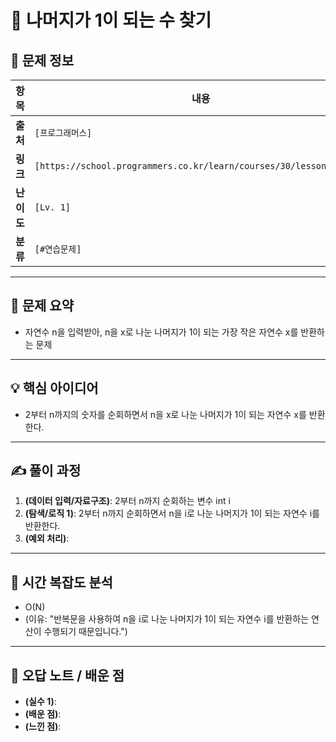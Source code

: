 # 📌 나머지가 1이 되는 수 찾기

## 📖 문제 정보

| 항목       | 내용                                                                |
| ---------- | ------------------------------------------------------------------- |
| **출처**   | `[프로그래머스]`                                                    |
| **링크**   | `[https://school.programmers.co.kr/learn/courses/30/lessons/87389]` |
| **난이도** | `[Lv. 1]`                                                           |
| **분류**   | `[#연습문제]`                                                       |

---

## 📝 문제 요약

- 자연수 n을 입력받아, n을 x로 나눈 나머지가 1이 되는 가장 작은 자연수 x를 반환하는 문제

---

## 💡 핵심 아이디어

- 2부터 n까지의 숫자를 순회하면서 n을 x로 나눈 나머지가 1이 되는 자연수 x를 반환한다.

---

## ✍️ 풀이 과정

1. **(데이터 입력/자료구조)**: 2부터 n까지 순회하는 변수 int i
2. **(탐색/로직 1)**: 2부터 n까지 순회하면서 n을 i로 나눈 나머지가 1이 되는 자연수 i를 반환한다.
3. **(예외 처리)**:

---

## 🧐 시간 복잡도 분석

- O(N)
- (이유: "반복문을 사용하여 n을 i로 나눈 나머지가 1이 되는 자연수 i를 반환하는 연산이 수행되기 때문입니다.")

---

## 🧠 오답 노트 / 배운 점

- **(실수 1)**:
- **(배운 점)**:
- **(느낀 점)**:
